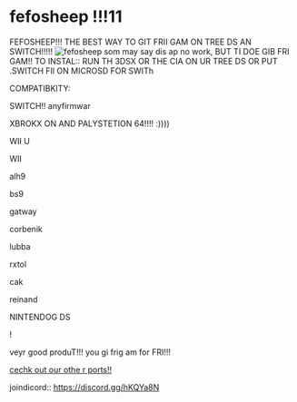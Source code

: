 # fefosheep !!!11


FEFOSHEEP!!! THE BEST WAY TO GIT FRII GAM ON TREE DS AN SWITCH!!!!!
![fefosheep](https://cdn.discordapp.com/attachments/341741717319581696/359360709269913601/fefosheep.png)
som may say dis ap no work, BUT TI DOE GIB FRI GAM!!
TO INSTAL:: RUN TH 3DSX OR THE CIA ON UR TREE DS OR PUT .SWITCH FIl ON MICROSD FOR SWITh

COMPATIBKITY:

SWITCH!! anyfirmwar


XBROKX ON AND PALYSTETION 64!!!! :))))


WII U 


WII


alh9


bs9


gatway


corbenik


lubba


rxtol


cak


reinand

NINTENDOG DS

!


veyr good produT!!! you gi  frig am for FRI!!!


[cechk out our othe r  ports!!](https://github.com/fefoSheep)

joindicord:: https://discord.gg/hKQYa8N
